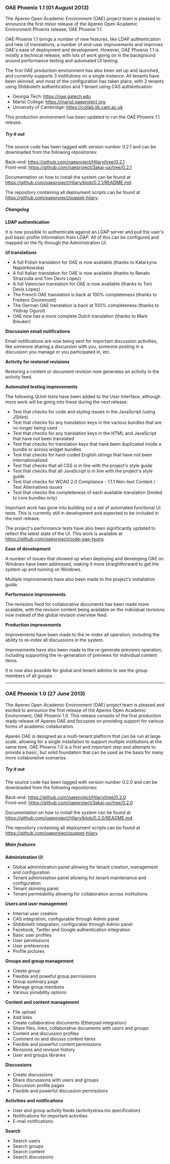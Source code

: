 ### OAE Phoenix 1.1 (01 August 2013)

The Apereo Open Academic Environment (OAE) project team is pleased to announce the first minor release of the Apereo Open Academic Environment Phoenix release; OAE Phoenix 1.1. 

OAE Phoenix 1.1 brings a number of new features, like LDAP authentication and new UI translations, a number of end-user improvements and improves OAE's ease of deployment and development. However, OAE Phoenix 1.1 is mostly a technical release, with lots of work going on in the background around performance testing and automated UI testing.

The first OAE production environment has also been set up and launched, and currently supports 3 institutions on a single instance. All tenants have been skinned, and most of the configuration has taken place, with 2 tenants using Shibboleth authentication and 1 tenant using CAS authentication:

- Georgia Tech: https://oae.gatech.edu
- Marist College: https://marist.oaeproject.org
- University of Cambridge: https://collab.lib.cam.ac.uk

This production environment has been updated to run the OAE Phoenix 1.1 release.

##### Try it out

The source code has been tagged with version number 0.2.1 and can be downloaded from the following repositories:

Back-end: https://github.com/oaeproject/Hilary/tree/0.2.1  
Front-end: https://github.com/oaeproject/3akai-ux/tree/0.2.1  

Documentation on how to install the system can be found at https://github.com/oaeproject/Hilary/blob/0.2.1/README.md.

The repository containing all deployment scripts can be found at https://github.com/oaeproject/puppet-hilary.

##### Changelog

**LDAP authentication**

It is now possible to authenticate against an LDAP server and pull the user's pull basic profile information from LDAP. All of this can be configured and mapped on the fly through the Administration UI.

**UI translations**

- A full Polish translation for OAE is now available (thanks to Katarzyna Napiórkowska)
- A full Italian translation for OAE is now available (thanks to Renato Strazzulla and Toni Devís López)
- A full Valencian translation for OAE is now available (thanks to Toni Devís López)
- The French OAE translation is back at 100% completeness (thanks to Frederic Dooremont)
- The German OAE translation is back at 100% completeness (thanks to Yildiray Ogurol)
- OAE now has a more complete Dutch translation (thanks to Mark Breuker)

**Discussion email notifications**

Email notifications are now being sent for important discussion activities, like someone sharing a discussion with you, someone posting in a discussion you manage or you participated in, etc.

**Activity for restored revisions**

Restoring a content or document revision now generates an activity in the activity feed.

**Automated testing improvements**

The following QUnit tests have been added to the User Interface, although more work will be going into these during the next release:

- Test that checks for code and styling issues in the JavaScript (using JSHint)
- Test that checks for any translation keys in the various bundles that are no longer being used
- Test that checks for any translation keys in the HTML and JavaScript that have not been translated
- Test that checks for translation keys that have been duplicated inside a bundle or across widget bundles
- Test that checks for hard-coded English strings that have not been internationalized
- Test that checks that all CSS is in line with the project's style guide
- Test that checks that all JavaScript is in line with the project's style guide
- Test that checks for WCAG 2.0 Compliance - 1.1.1 Non-text Content / Text Alternatives issues
- Test that checks the completeness of each available translation (limited to core bundles only)

Important work has gone into building out a set of automated functional UI tests. This is currently still in development and expected to be included in the next release.

The project's performance tests have also been significantly updated to reflect the latest state of the UI. This work is available at https://github.com/oaeproject/node-oae-tsung.

**Ease of development**

A number of issues that showed up when deploying and developing OAE on Windows have been addressed, making it more straightforward to get the system up and running on Windows.

Multiple improvements have also been made to the project's installation guide.

**Performance improvements**

The revisions feed for collaborative documents has been made more scalable, with the revision content being available on the individual revisions now instead of the global revision overview feed.

**Production improvements**

Improvements have been made to the re-index all operation, including the ability to re-index all discussions in the system.

Improvements have also been made to the re-generate previews operation, including supporting the re-generation of previews for individual content items.

It is now also possible for global and tenant admins to see the group members of all groups

***

### OAE Phoenix 1.0 (27 June 2013)

The Apereo Open Academic Environment (OAE) project team is pleased and excited to announce the first release of the Apereo Open Academic Environment; OAE Phoenix 1.0. This release consists of the first production ready release of Apereo OAE and focusses on providing support for various forms of academic collaboration.

Apereo OAE is designed as a multi-tenant platform that can be run at large scale, allowing for a single installation to support multiple institutions at the same time. OAE Phoenix 1.0 is a first and important step and attempts to provide a basic, but solid foundation that can be used as the basis for many more collaborative scenarios.

##### Try it out

The source code has been tagged with version number 0.2.0 and can be downloaded from the following repositories:

Back-end: https://github.com/oaeproject/Hilary/tree/0.2.0  
Front-end: https://github.com/oaeproject/3akai-ux/tree/0.2.0  

Documentation on how to install the system can be found at https://github.com/oaeproject/Hilary/blob/0.2.0/README.md.

The repository containing all deployment scripts can be found at https://github.com/oaeproject/puppet-hilary.

##### Main features

**Administration UI**
- Global administration panel allowing for tenant creation, management and configuration
- Tenant administation panel allowing for tenant maintenance and configuration
- Tenant skinning panel
- Tenant permeability allowing for collaboration across institutions

**Users and user management**
- Internal user creation
- CAS integration, configurable through Admin panel
- Shibboleth integration, configurable through Admin panel
- Facebook, Twitter and Google authentication integration
- Basic user profiles
- User permissions
- User preferences
- Profile pictures

**Groups and group management**
- Create group
- Flexible and poweful group permissions
- Group summary page
- Manage group members
- Various joinability options

**Content and content management**
- File upload
- Add links
- Create collaborative documents (Etherpad integration)
- Share files, links, collaborative documents with users and groups
- Content and discussion profiles
- Comment on and discuss content items
- Flexible and powerful content permissions
- Revisions and revision history
- User and groups libraries

**Discussions**
- Create discussions
- Share discussions with users and groups
- Discussion profile pages
- Flexible and powerful discussion permissions

**Activities and notifications**
- User and group activity feeds (activitystrea.ms specification)
- Notifications for important activities
- E-mail notifications

**Search**
- Search users
- Search groups
- Search content
- Search discussions